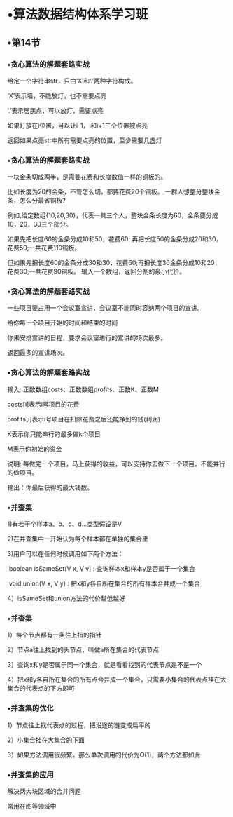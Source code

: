# •算法数据结构体系学习班

## •第14节

### •贪心算法的解题套路实战

给定一个字符串str，只由‘X’和‘.’两种字符构成。

‘X’表示墙，不能放灯，也不需要点亮

‘.’表示居民点，可以放灯，需要点亮

如果灯放在i位置，可以让i-1，i和i+1三个位置被点亮

返回如果点亮str中所有需要点亮的位置，至少需要几盏灯

### •贪心算法的解题套路实战

一块金条切成两半，是需要花费和长度数值一样的铜板的。

比如长度为20的金条，不管怎么切，都要花费20个铜板。 一群人想整分整块金条，怎么分最省铜板?

例如,给定数组{10,20,30}，代表一共三个人，整块金条长度为60，金条要分成10，20，30三个部分。

如果先把长度60的金条分成10和50，花费60; 再把长度50的金条分成20和30，花费50;一共花费110铜板。

但如果先把长度60的金条分成30和30，花费60;再把长度30金条分成10和20， 花费30;一共花费90铜板。
 输入一个数组，返回分割的最小代价。 

### •贪心算法的解题套路实战

一些项目要占用一个会议室宣讲，会议室不能同时容纳两个项目的宣讲。

给你每一个项目开始的时间和结束的时间

你来安排宣讲的日程，要求会议室进行的宣讲的场次最多。

返回最多的宣讲场次。 

### •贪心算法的解题套路实战

输入: 正数数组costs、正数数组profits、正数K、正数M

costs[i]表示i号项目的花费

profits[i]表示i号项目在扣除花费之后还能挣到的钱(利润)

K表示你只能串行的最多做k个项目

M表示你初始的资金

说明: 每做完一个项目，马上获得的收益，可以支持你去做下一个项目。不能并行的做项目。

输出：你最后获得的最大钱数。 



### •并查集

1)有若干个样本a、b、c、d…类型假设是V

2)在并查集中一开始认为每个样本都在单独的集合里

3)用户可以在任何时候调用如下两个方法：

​    boolean isSameSet(V x, V y) : 查询样本x和样本y是否属于一个集合

​    void union(V x, V y) : 把x和y各自所在集合的所有样本合并成一个集合

4）isSameSet和union方法的代价越低越好

### •并查集

1）每个节点都有一条往上指的指针

2）节点a往上找到的头节点，叫做a所在集合的代表节点

3）查询x和y是否属于同一个集合，就是看看找到的代表节点是不是一个

4）把x和y各自所在集合的所有点合并成一个集合，只需要小集合的代表点挂在大集合的代表点的下方即可

### •并查集的优化

1）节点往上找代表点的过程，把沿途的链变成扁平的

2）小集合挂在大集合的下面

3）如果方法调用很频繁，那么单次调用的代价为O(1)，两个方法都如此

### •并查集的应用

解决两大块区域的合并问题

常用在图等领域中